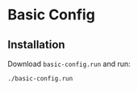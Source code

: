 # Basic Config

## Installation

Download `basic-config.run` and run:

```bash
./basic-config.run
```
